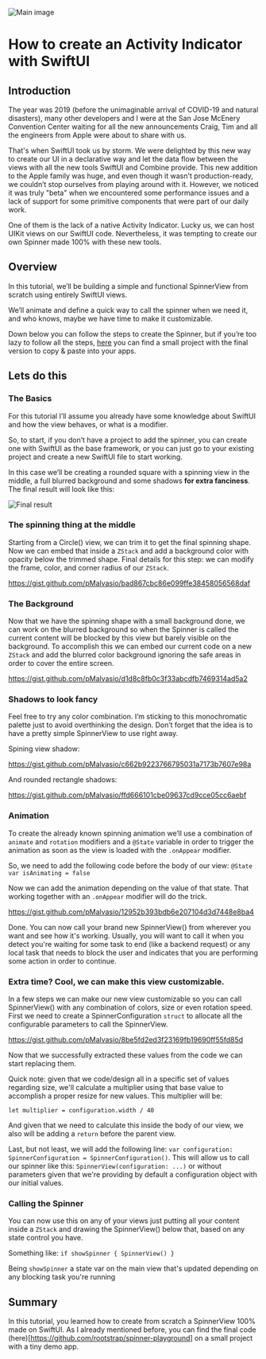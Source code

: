 ![Main image](images/spinner-cover.png)

# How to create an Activity Indicator with SwiftUI

## Introduction

The year was 2019 (before the unimaginable arrival of COVID-19 and natural disasters), many other developers and I were at the San Jose McEnery Convention Center waiting for all the new announcements Craig, Tim and all the engineers from Apple were about to share with us.  

That's when SwiftUI took us by storm. We were delighted by this new way to create our UI in a declarative way and let the data flow between the views with all the new tools SwiftUI and Combine provide. This new addition to the Apple family was huge, and even though it wasn't production-ready, we couldn’t stop ourselves from playing around with it. However, we noticed it was truly "beta" when we encountered some performance issues and a lack of support for some primitive components that were part of our daily work.

One of them is the lack of a native Activity Indicator. Lucky us, we can host UIKit views on our SwiftUI code. Nevertheless, it was tempting to create our own Spinner made 100% with these new tools.


## Overview

In this tutorial, we’ll be building a simple and functional SpinnerView from scratch using entirely SwiftUI views. 

We’ll animate and define a quick way to call the spinner when we need it, and who knows, maybe we have time to make it customizable.

Down below you can follow the steps to create the Spinner, but if you’re too lazy to follow all the steps, [here](https://github.com/rootstrap/spinner-playground) you can find a small project with the final version to copy & paste into your apps.

## Lets do this

### The Basics

For this tutorial I’ll assume you already have some knowledge about SwiftUI and how the view behaves, or what is a modifier. 

So, to start, if you don’t have a project to add the spinner, you can create one with SwiftUI as the base framework, or you can just go to your existing project and create a new SwiftUI file to start working.

In this case we’ll be creating a rounded square with a spinning view in the middle, a full blurred background and some shadows **for extra fanciness**. The final result will look like this: 

![Final result](images/spinner-final-result.png)


### The spinning thing at the middle

Starting from a Circle() view, we can trim it to get the final spinning shape. Now we can embed that inside a `ZStack` and add a background color with opacity below the trimmed shape. Final details for this step: we can modify the frame, color, and corner radius of our `ZStack`. 

https://gist.github.com/pMalvasio/bad867cbc86e099ffe38458056568daf


### The Background

Now that we have the spinning shape with a small background done, we can work on the blurred background so when the Spinner is called the current content will be blocked by this view but barely visible on the background.
To accomplish this we can embed our current code on a new `ZStack` and add the blurred color background ignoring the safe areas in order to cover the entire screen.

https://gist.github.com/pMalvasio/d1d8c8fb0c3f33abcdfb7469314ad5a2


### Shadows to look fancy

Feel free to try any color combination. I’m sticking to this monochromatic palette just to avoid overthinking the design. Don’t forget that the idea is to have a pretty simple SpinnerView to use right away.

Spining view shadow:

https://gist.github.com/pMalvasio/c662b9223766795031a7173b7607e98a

And rounded rectangle shadows:

https://gist.github.com/pMalvasio/ffd666101cbe09637cd9cce05cc6aebf


### Animation

To create the already known spinning animation we’ll use a combination of `animate` and `rotation` modifiers and a `@State` variable in order to trigger the animation as soon as the view is loaded with the `.onAppear` modifier.

So, we need to add the following code before the body of our view: `@State var isAnimating = false`

Now we can add the animation depending on the value of that state. That working together with an `.onAppear` modifier will do the trick.

https://gist.github.com/pMalvasio/12952b393bdb6e207104d3d7448e8ba4

Done. You can now call your brand new SpinnerView() from wherever you want and see how it's working. Usually, you will want to call it when you detect you're waiting for some task to end (like a backend request) or any local task that needs to block the user and indicates that you are performing some action in order to continue.


### Extra time? Cool, we can make this view customizable.

In a few steps we can make our new view customizable so you can call SpinnerView() with any combination of colors, size or even rotation speed.
First we need to create a SpinnerConfiguration `struct` to allocate all the configurable parameters to call the SpinnerView.

https://gist.github.com/pMalvasio/8be5fd2ed3f23169fb19690ff55fd85d

Now that we successfully extracted these values from the code we can start replacing them. 

Quick note: given that we code/design all in a specific set of values regarding size, we'll calculate a multiplier using that base value to accomplish a proper resize for new values.
This multiplier will be: 

`let multiplier = configuration.width / 40`

And given that we need to calculate this inside the body of our view, we also will be adding a `return` before the parent view.

Last, but not least, we will add the following line: `var configuration: SpinnerConfiguration = SpinnerConfiguration()`. This will allow us to call our spinner like this: `SpinnerView(configuration: ...)` or without parameters given that we're providing by default a configuration object with our initial values.


### Calling the Spinner

You can now use this on any of your views just putting all your content inside a `ZStack` and drawing the SpinnerView() below that, based on any state control you have.

Something like: `if showSpinner { SpinnerView() }`

Being `showSpinner` a state var on the main view that's updated depending on any blocking task you're running


## Summary

In this tutorial, you learned how to create from scratch a SpinnerView 100% made on SwiftUI. As I already mentioned before, you can find the final code (here)[https://github.com/rootstrap/spinner-playground] on a small project with a tiny demo app.
